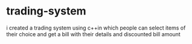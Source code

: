 # trading-system
i created a trading system using c++in which people can select items of their choice and get a bill with their details and discounted bill amount
